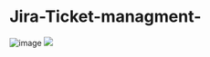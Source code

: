 ﻿# Jira-Ticket-managment-
![image](https://user-images.githubusercontent.com/108862706/199029902-e7d3a252-ee52-4640-9989-f7663834d62c.png)
![](https://jira-ticket-management-js.netlify.app/)
